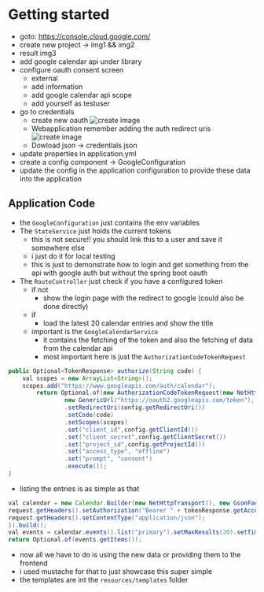 # Getting started

- goto: https://console.cloud.google.com/
- create new project -> img1 && img2
- result img3
- add google calendar api under library
- configure oauth consent screen
    - external
    - add information
    - add google calendar api scope
    - add yourself as testuser
- go to credentials
    - create new oauth
      ![create image](../img/img4.png)
    - Webapplication remember adding the auth redirect uris
      ![create image](../img/img5.png)
    - Dowload json -> credentials json
- update properties in application.yml
- create a config component -> GoogleConfiguration
- update the config in the application configuration to provide these data into the application

## Application Code

- the `GoogleConfiguration` just contains the env variables 
- The `StateService` just holds the current tokens 
  - this is not secure!! you should link this to a user and save it somewhere else
  - i just do it for local testing
  - this is just to demonstrate how to login and get something from the api with google auth but without the spring boot oauth
- The `RouteController` just check if you have a configured token
  - if not
    - show the login page with the redirect to google (could also be done directly)
  - if
    - load the latest 20 calendar entries and show the title
  - important is the `GoogleCalendarService`
    - it contains the fetching of the token and also the fetching of data from the calendar api
    - most important here is just the `AuthorizationCodeTokenRequest`
    
```java
public Optional<TokenResponse> authorize(String code) {
    val scopes = new ArrayList<String>();
    scopes.add("https://www.googleapis.com/auth/calendar");
        return Optional.of(new AuthorizationCodeTokenRequest(new NetHttpTransport(), new GsonFactory(),
                new GenericUrl("https://oauth2.googleapis.com/token"), code)
                .setRedirectUri(config.getRedirectUri())
                .setCode(code)
                .setScopes(scopes)
                .set("client_id",config.getClientId())
                .set("client_secret",config.getClientSecret())
                .set("project_id",config.getProjectId())
                .set("access_type", "offline")
                .set("prompt", "consent")
                .execute());
}

```

   - listing the entries is as simple as that

```java
val calendar = new Calendar.Builder(new NetHttpTransport(), new GsonFactory(), null).setApplicationName(config.getProjectId()).setHttpRequestInitializer(request -> {
request.getHeaders().setAuthorization("Bearer " + tokenResponse.getAccessToken());
request.getHeaders().setContentType("application/json");
}).build();
val events = calendar.events().list("primary").setMaxResults(20).setTimeMin(new DateTime(System.currentTimeMillis())).setSingleEvents(true).setOrderBy("startTime").execute();
return Optional.of(events.getItems());
```

- now all we have to do is using the new data or providing them to the frontend
- i used mustache for that to just showcase this super simple
- the templates are int the `resources/templates` folder
